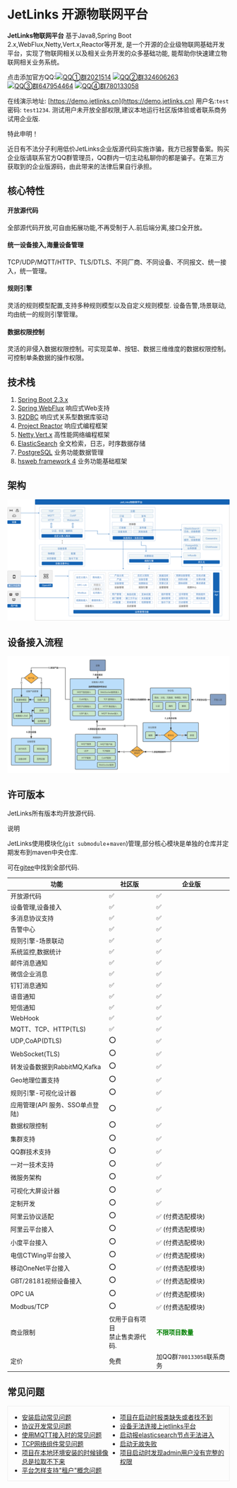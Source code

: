 <div class='text-color font-size-14'>

# JetLinks 开源物联网平台

<div class='divider'></div>

**JetLinks物联网平台** 基于Java8,Spring Boot 2.x,WebFlux,Netty,Vert.x,Reactor等开发, 是一个开源的企业级物联网基础开发平台，实现了物联网相关以及相关业务开发的众多基础功能, 能帮助你快速建立物联网相关业务系统。

点击添加官方QQ:[![QQ①群2021514](https://img.shields.io/badge/QQ①群-2021514-brightgreen)](https://qm.qq.com/cgi-bin/qm/qr?k=LGf0OPQqvLGdJIZST3VTcypdVWhdfAOG&jump_from=webapi)
[![QQ②群324606263](https://img.shields.io/badge/QQ②群-324606263-brightgreen)](https://qm.qq.com/cgi-bin/qm/qr?k=IMas2cH-TNsYxUcY8lRbsXqPnA2sGHYQ&jump_from=webapi)
[![QQ③群647954464](https://img.shields.io/badge/QQ③群-647954464-brightgreen)](https://qm.qq.com/cgi-bin/qm/qr?k=K5m27CkhDn3B_Owr-g6rfiTBC5DKEY59&jump_from=webapi)
[![QQ④群780133058](https://img.shields.io/badge/QQ④群-780133058-brightgreen)](https://qm.qq.com/cgi-bin/qm/qr?k=Gj47w9kg7TlV5ceD5Bqew_M_O0PIjh_l&jump_from=webapi)

在线演示地址: [https://demo.jetlinks.cn](https://demo.jetlinks.cn) 用户名:`test` 密码: `test1234`.
测试用户未开放全部权限,建议本地运行社区版体验或者联系商务试用企业版.

<div class='explanation warning'>
  <p class='explanation-title-warp'>
    <span class='iconfont icon-jinggao explanation-icon'></span>
    <span class='explanation-title font-weight'>特此申明！</span>
  </p>
   近日有不法分子利用低价JetLinks企业版源代码实施诈骗，我方已报警备案。购买企业版请联系官方QQ群管理员，QQ群内一切主动私聊你的都是骗子。在第三方获取到的企业版源码，由此带来的法律后果自行承担。
</div>


## 核心特性

#### 开放源代码

全部源代码开放,可自由拓展功能,不再受制于人.前后端分离,接口全开放。

#### 统一设备接入,海量设备管理
TCP/UDP/MQTT/HTTP、TLS/DTLS、不同厂商、不同设备、不同报文、统一接入，统一管理。

#### 规则引擎
灵活的规则模型配置,支持多种规则模型以及自定义规则模型. 设备告警,场景联动,均由统一的规则引擎管理。

#### 数据权限控制
灵活的非侵入数据权限控制。可实现菜单、按钮、数据三维维度的数据权限控制。可控制单条数据的操作权限。

## 技术栈

1. [Spring Boot 2.3.x](https://spring.io/projects/spring-boot)
2. [Spring WebFlux](https://spring.io/) 响应式Web支持
3. [R2DBC](https://r2dbc.io/) 响应式关系型数据库驱动
4. [Project Reactor](https://projectreactor.io/) 响应式编程框架
4. [Netty](https://netty.io/),[Vert.x](https://vertx.io/) 高性能网络编程框架
5. [ElasticSearch](https://www.elastic.co/cn/products/enterprise-search) 全文检索，日志，时序数据存储
6. [PostgreSQL](https://www.postgresql.org) 业务功能数据管理
7. [hsweb framework 4](https://github.com/hs-web) 业务功能基础框架

## 架构

![platform](./platform.png)

## 设备接入流程

![device-flow](./device-flow.png)

## 许可版本

JetLinks所有版本均开放源代码.

<div class='explanation primary'>
  <p class='explanation-title-warp'>
    <span class='iconfont icon-bangzhu explanation-icon'></span>
    <span class='explanation-title font-weight'>说明</span>
  </p>

JetLinks使用模块化(`git submodule`+`maven`)管理,部分核心模块是单独的仓库并定期发布到maven中央仓库.

可在[gitee](https://gitee.com/jetlinks)中找到全部代码.

</div>

| 功能                         | 社区版 | 企业版                    |
| ---------------------------- | ------ |  ------------------------- |
| 开放源代码                   | ✅      | ✅                         |
| 设备管理,设备接入            | ✅      | ✅                         |
| 多消息协议支持               | ✅      |  ✅                         |
| 告警中心            | ✅      |  ✅                         |
| 规则引擎-场景联动            | ✅      |  ✅                         |
| 系统监控,数据统计            | ✅      |  ✅                         |
| 邮件消息通知                 | ✅      |  ✅                         |
| 微信企业消息                 | ✅      | ✅                         |
| 钉钉消息通知                 | ✅      | ✅                         |
| 语音通知                 | ✅      | ✅                         |
| 短信通知                 | ✅      | ✅                         |
| WebHook                 | ✅      | ✅                         |
| MQTT、TCP、HTTP(TLS)                    | ✅      |  ✅                         |
| UDP,CoAP(DTLS)                   | ⭕      |  ✅                         |
| WebSocket(TLS)          | ⭕      |  ✅                         |
| 转发设备数据到RabbitMQ,Kafka | ⭕      |  ✅                         |
| Geo地理位置支持              | ⭕      |  ✅                         |
| 规则引擎-可视化设计器        | ⭕      |  ✅                         |
| 应用管理(API 服务、SSO单点登陆)           | ⭕      | ✅                         |
| 数据权限控制                 | ⭕      |  ✅                         |
| 集群支持                     | ⭕      |  ✅                         |
| QQ群技术支持                 | ⭕      |  ✅                         |
| 一对一技术支持               | ⭕      | ✅                         |
| 微服务架构                   | ⭕      |  ✅                         |
| 可视化大屏设计器             | ⭕      | ✅                         |
| 定制开发                     | ⭕      |  ✅                         |
| 阿里云协议适配               | ⭕      |  ✅ (付费选配模块)          |
| 阿里云平台接入               | ⭕      |  ✅ (付费选配模块)          |
| 小度平台接入                 | ⭕      |  ✅ (付费选配模块)          |
| 电信CTWing平台接入           | ⭕      |  ✅ (付费选配模块)          |
| 移动OneNet平台接入           | ⭕      |  ✅ (付费选配模块)          |
| GBT/28181视频设备接入        | ⭕      |  ✅ (付费选配模块)          |
| OPC UA                     | ⭕      |  ✅ (付费选配模块)          |
| Modbus/TCP                     | ⭕      |  ✅ (付费选配模块)          |
| 商业限制                    | 仅用于自有项目<br>禁止售卖源代码.  | <span style='color:green;font-weight:800'>不限项目数量</span> |
| 定价                         | 免费   |  加QQ群`780133058`联系商务     |


## 常见问题

<div style='display:flex; border:1px solid #eee;padding: 0 8px;'>
    <div style='width: 50%'>
        <ul>
            <li><a href="/common-problems/install.html">安装启动常见问题</a></li>
            <li><a href="/protocol/faq.html">协议开发常见问题</a></li>
            <li><a href="/common-problems/mqtt-connection.html">使用MQTT接入时的常见问题</a></li>
            <li><a href="/common-problems/tcp-network-components.html">TCP网络组件常见问题</a></li>
            <li><a href="/common-problems/FAQ.html#项目在本地环境安装的时候镜像总是拉取不下来">项目在本地环境安装的时候镜像总是拉取不下来</a></li>
            <li><a href="/common-problems/tenant.html">平台怎样支持"租户"概念问题</a></li>
        </ul>
    </div>
    <div>
        <ul>
            <li><a href="/common-problems/FAQ.html#项目在启动时报类缺失或者找不到">项目在启动时报类缺失或者找不到</a></li>
            <li><a href="/common-problems/FAQ.html#设备无法连接上jetlinks平台">设备无法连接上jetlinks平台</a></li>
            <li><a href="/common-problems/FAQ.html#启动报elasticsearch节点无法进入">启动报elasticsearch节点无法进入</a></li>
            <li><a href="/common-problems/FAQ.html#启动无故失败">启动无故失败</a></li>
            <li><a href="/common-problems/FAQ.html#项目启动时发现admin用户没有完整的权限">项目启动时发现admin用户没有完整的权限</a></li>
        </ul>
    </div>
</div>

</div>
